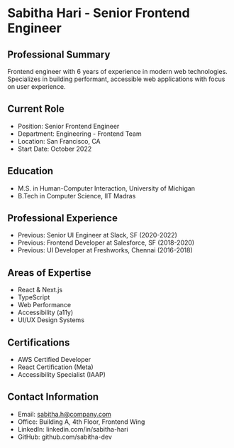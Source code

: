 # Sabitha Hari - Senior Frontend Engineer

## Professional Summary
Frontend engineer with 6 years of experience in modern web technologies. Specializes in building performant, accessible web applications with focus on user experience.

## Current Role
- Position: Senior Frontend Engineer
- Department: Engineering - Frontend Team
- Location: San Francisco, CA
- Start Date: October 2022

## Education
- M.S. in Human-Computer Interaction, University of Michigan
- B.Tech in Computer Science, IIT Madras

## Professional Experience
- Previous: Senior UI Engineer at Slack, SF (2020-2022)
- Previous: Frontend Developer at Salesforce, SF (2018-2020)
- Previous: UI Developer at Freshworks, Chennai (2016-2018)

## Areas of Expertise
- React & Next.js
- TypeScript
- Web Performance
- Accessibility (a11y)
- UI/UX Design Systems

## Certifications
- AWS Certified Developer
- React Certification (Meta)
- Accessibility Specialist (IAAP)

## Contact Information
- Email: sabitha.h@company.com
- Office: Building A, 4th Floor, Frontend Wing
- LinkedIn: linkedin.com/in/sabitha-hari
- GitHub: github.com/sabitha-dev 